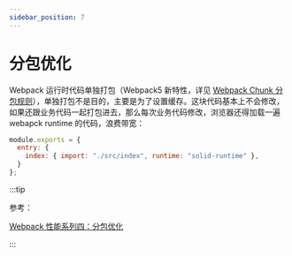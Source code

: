 ```yaml
---
sidebar_position: 7
---
```


# 分包优化

Webpack 运行时代码单独打包（Webpack5 新特性，详见 [Webpack Chunk 分包规则](https://juejin.cn/post/6961724298243342344)），单独打包不是目的，主要是为了设置缓存。这块代码基本上不会修改，如果还跟业务代码一起打包进去，那么每次业务代码修改，浏览器还得加载一遍 webapck runtime 的代码，浪费带宽：

```js
module.exports = {
  entry: {
    index: { import: "./src/index", runtime: "solid-runtime" },
  }
};
```

:::tip

参考：

[Webpack 性能系列四：分包优化](https://mp.weixin.qq.com/s/LrASIdA19iwIwng29G5HpA)

:::